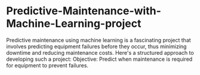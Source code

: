 # Predictive-Maintenance-with-Machine-Learning-project
Predictive maintenance using machine learning is a fascinating project that involves predicting equipment failures before they occur, thus minimizing downtime and reducing maintenance costs. Here's a structured approach to developing such a project:
Objective: Predict when maintenance is required for equipment to prevent failures.
